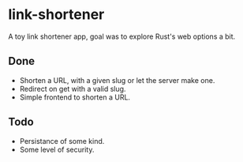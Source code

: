 # link-shortener

A toy link shortener app, goal was to explore Rust's web options a bit.

## Done

- Shorten a URL, with a given slug or let the server make one.
- Redirect on get with a valid slug.
- Simple frontend to shorten a URL.

## Todo

- Persistance of some kind.
- Some level of security.